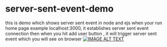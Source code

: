 # server-sent-event-demo
this is demo which shows server sent event in node and ejs
when your run home page example localhost:3000, it establishes server sent event connection
then when you hit add user button , it will trigger server sent event which you will see on browser
[![IMAGE ALT TEXT](http://img.youtube.com/vi/YOUTUBE_VIDEO_ID_HERE/0.jpg)](http://www.youtube.com/watch?v=YOUTUBE_VIDEO_ID_HERE "Video Title")
